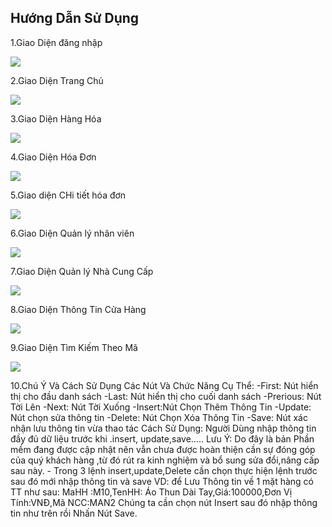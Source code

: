 ## Hướng Dẫn Sử Dụng
1.Giao Diện đăng nhập
<p><img src="https://scontent.fdad3-2.fna.fbcdn.net/v/t1.0-9/19989441_683435008534418_3457525260356152192_n.jpg?oh=0ee7e856dc2071d42716809c47a39534&oe=5A0FF806"></p>
2.Giao Diện Trang Chủ
<p><img src="https://scontent.fdad3-2.fna.fbcdn.net/v/t1.0-9/20046543_683435068534412_6993630042130811558_n.jpg?oh=d3eab008fbf4181faee0d10c52e269a0&oe=5A0E05A6"></p>
3.Giao Diện Hàng Hóa
<p><img src="https://scontent.fdad3-2.fna.fbcdn.net/v/t1.0-9/19989662_683435041867748_6069049827342700369_n.jpg?oh=c311346ccb4c0ecd8498ebe008665036&oe=59F563A2"></p>
4.Giao Diện Hóa Đơn
<p><img src="https://scontent.fdad3-2.fna.fbcdn.net/v/t1.0-9/19990498_683435011867751_2890607036458517967_n.jpg?oh=76f3929667706fee5c8c618fe7b764ee&oe=5A031948"></p>
5.Giao diện CHi tiết hóa đơn
<p><img src="https://scontent.fdad3-2.fna.fbcdn.net/v/t1.0-9/20106497_683435005201085_8288571579490769556_n.jpg?oh=217175af6d207b3d8b59749d14aff227&oe=59F9ADAF"></p>
6.Giao Diện Quản lý nhân viên
<p><img src="https://scontent.fdad3-2.fna.fbcdn.net/v/t1.0-9/20106366_683435038534415_7640511584200273938_n.jpg?oh=8c6dc931f016e6fd40c687c010554aa3&oe=5A1080D2"></p>
7.Giao Diện Quản lý Nhà Cung Cấp
<p><img src="https://scontent.fdad3-2.fna.fbcdn.net/v/t1.0-9/19989437_683435028534416_1738466048895629596_n.jpg?oh=f0ed2d3f02b0df3c77fe79a2e8dd42ec&oe=5A0F1781"></p>
8.Giao Diện Thông Tin Cửa Hàng
<p><img src="https://scontent.fdad3-2.fna.fbcdn.net/v/t1.0-9/20106286_683435071867745_6363357483926006421_n.jpg?oh=614065735c3535974b7d838248012244&oe=5A111426"></p>
9.Giao Diện Tìm Kiếm Theo Mã
<p><img src="https://scontent.fdad3-2.fna.fbcdn.net/v/t1.0-9/20046543_683435068534412_6993630042130811558_n.jpg?oh=d3eab008fbf4181faee0d10c52e269a0&oe=5A0E05A6"></p>
10.Chú Ý Và Cách Sử Dụng
  Các Nút Và Chức Năng Cụ Thể:
    -First: Nút hiển thị cho đầu danh sách
    -Last: Nút hiển thị cho cuối danh sách
    -Prerious: Nút Tời Lên
    -Next: Nút Tời Xuống
    -Insert:Nút Chọn Thêm Thông Tin
    -Update: Nút chọn sửa thông tin
    -Delete: Nút Chọn Xóa Thông Tin
    -Save: Nút xác nhận lưu thông tin vừa thao tác
  Cách Sử Dụng: Người Dùng nhập thông tin đầy đủ dữ liệu trước khi .insert, update,save.....
  Lưu Ý: Do đây là bản Phần mềm đang được cập nhật nên vẫn chưa được hoàn thiện cần sự đóng góp của quý khách hàng ,từ đó rút ra kinh nghiệm và bổ sung sửa đổi,nâng cấp sau này.
    - Trong 3 lệnh insert,update,Delete cần chọn thực hiện lệnh trước sau đó mới nhập thông tin và save
    VD: để Lưu Thông tin về 1 mặt hàng có TT như sau: MaHH :M10,TenHH: Áo Thun Dài Tay,Giá:100000,Đơn Vị Tính:VNĐ,Mã NCC:MAN2
    Chúng ta cần chọn nút Insert sau đó nhập thông tin như trên rồi Nhấn Nút Save.
